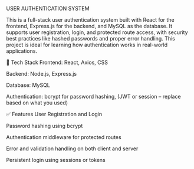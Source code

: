  USER AUTHENTICATION SYSTEM 

This is a full-stack user authentication system built with React for the frontend, Express.js for the backend, and MySQL as the database.
It supports user registration, login, and protected route access, with security best practices like hashed passwords and proper error handling. 
This project is ideal for learning how authentication works in real-world applications.


🔧 Tech Stack
Frontend: React, Axios, CSS

Backend: Node.js, Express.js

Database: MySQL

Authentication: bcrypt for password hashing, (JWT or session – replace based on what you used)


✅ Features
User Registration and Login

Password hashing using bcrypt

Authentication middleware for protected routes

Error and validation handling on both client and server

Persistent login using sessions or tokens
